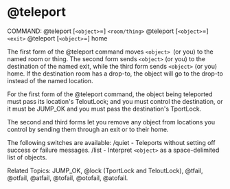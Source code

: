# @teleport

COMMAND: @teleport [`<object>`=] `<room/thing>`
         @teleport [`<object>`=] `<exit>`
         @teleport [`<object>`=] home

The first form of the @teleport command moves `<object> `(or you) to the named
room or thing.  The second form sends `<object>` (or you) to the destination
of the named exit, while the third form sends `<object>` (or you) home.
If the destination room has a drop-to, the object will go to the drop-to
instead of the named location.

For the first form of the @teleport command, the object being teleported
must pass its location's TeloutLock; and you must control the destination,
or it must be JUMP_OK and you must pass the destination's TportLock.

The second and third forms let you remove any object from locations you
control by sending them through an exit or to their home.

The following switches are available:
   /quiet - Teleports without setting off success or failure messages.
   /list  - Interpret `<object>` as a space-delimited list of objects.

Related Topics: JUMP_OK, @lock (TportLock and TeloutLock), @tfail, @otfail,
    @atfail, @tofail, @otofail, @atofail.
